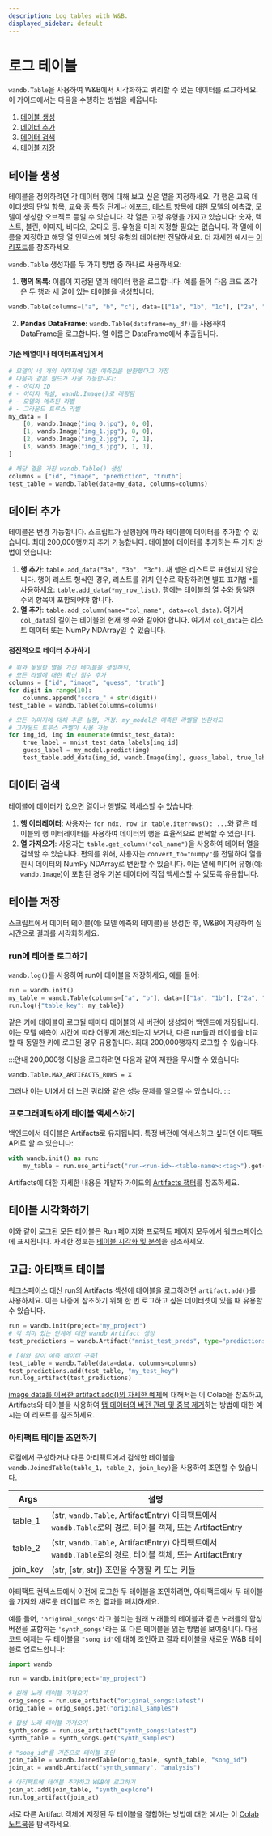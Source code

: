 ```yaml
---
description: Log tables with W&B.
displayed_sidebar: default
---
```


# 로그 테이블

`wandb.Table`을 사용하여 W&B에서 시각화하고 쿼리할 수 있는 데이터를 로그하세요. 이 가이드에서는 다음을 수행하는 방법을 배웁니다:

1. [테이블 생성](./log-tables.md#create-tables)
2. [데이터 추가](./log-tables.md#add-data)
3. [데이터 검색](./log-tables.md#retrieve-data)
4. [테이블 저장](./log-tables.md#save-tables)

## 테이블 생성

테이블을 정의하려면 각 데이터 행에 대해 보고 싶은 열을 지정하세요. 각 행은 교육 데이터셋의 단일 항목, 교육 중 특정 단계나 에포크, 테스트 항목에 대한 모델의 예측값, 모델이 생성한 오브젝트 등일 수 있습니다. 각 열은 고정 유형을 가지고 있습니다: 숫자, 텍스트, 불린, 이미지, 비디오, 오디오 등. 유형을 미리 지정할 필요는 없습니다. 각 열에 이름을 지정하고 해당 열 인덱스에 해당 유형의 데이터만 전달하세요. 더 자세한 예시는 [이 리포트](https://wandb.ai/stacey/mnist-viz/reports/Guide-to-W-B-Tables--Vmlldzo2NTAzOTk#1.-how-to-log-a-wandb.table)를 참조하세요.

`wandb.Table` 생성자를 두 가지 방법 중 하나로 사용하세요:

1. **행의 목록:** 이름이 지정된 열과 데이터 행을 로그합니다. 예를 들어 다음 코드 조각은 두 행과 세 열이 있는 테이블을 생성합니다:

```python
wandb.Table(columns=["a", "b", "c"], data=[["1a", "1b", "1c"], ["2a", "2b", "2c"]])
```


2. **Pandas DataFrame:** `wandb.Table(dataframe=my_df)`를 사용하여 DataFrame을 로그합니다. 열 이름은 DataFrame에서 추출됩니다.

#### 기존 배열이나 데이터프레임에서

```python
# 모델이 네 개의 이미지에 대한 예측값을 반환했다고 가정
# 다음과 같은 필드가 사용 가능합니다:
# - 이미지 ID
# - 이미지 픽셀, wandb.Image()로 래핑됨
# - 모델의 예측된 라벨
# - 그라운드 트루스 라벨
my_data = [
    [0, wandb.Image("img_0.jpg"), 0, 0],
    [1, wandb.Image("img_1.jpg"), 8, 0],
    [2, wandb.Image("img_2.jpg"), 7, 1],
    [3, wandb.Image("img_3.jpg"), 1, 1],
]

# 해당 열을 가진 wandb.Table() 생성
columns = ["id", "image", "prediction", "truth"]
test_table = wandb.Table(data=my_data, columns=columns)
```

## 데이터 추가

테이블은 변경 가능합니다. 스크립트가 실행됨에 따라 테이블에 데이터를 추가할 수 있습니다. 최대 200,000행까지 추가 가능합니다. 테이블에 데이터를 추가하는 두 가지 방법이 있습니다:

1. **행 추가**: `table.add_data("3a", "3b", "3c")`. 새 행은 리스트로 표현되지 않습니다. 행이 리스트 형식인 경우, 리스트를 위치 인수로 확장하려면 별표 표기법 `*`를 사용하세요: `table.add_data(*my_row_list)`. 행에는 테이블의 열 수와 동일한 수의 항목이 포함되어야 합니다.
2. **열 추가**: `table.add_column(name="col_name", data=col_data)`. 여기서 `col_data`의 길이는 테이블의 현재 행 수와 같아야 합니다. 여기서 `col_data`는 리스트 데이터 또는 NumPy NDArray일 수 있습니다.

#### 점진적으로 데이터 추가하기

```python
# 위와 동일한 열을 가진 테이블을 생성하되,
# 모든 라벨에 대한 확신 점수 추가
columns = ["id", "image", "guess", "truth"]
for digit in range(10):
    columns.append("score_" + str(digit))
test_table = wandb.Table(columns=columns)

# 모든 이미지에 대해 추론 실행, 가정: my_model은 예측된 라벨을 반환하고
# 그라운드 트루스 라벨이 사용 가능
for img_id, img in enumerate(mnist_test_data):
    true_label = mnist_test_data_labels[img_id]
    guess_label = my_model.predict(img)
    test_table.add_data(img_id, wandb.Image(img), guess_label, true_label)
```

## 데이터 검색

테이블에 데이터가 있으면 열이나 행별로 액세스할 수 있습니다:

1. **행 이터레이터**: 사용자는 `for ndx, row in table.iterrows(): ...`와 같은 테이블의 행 이터레이터를 사용하여 데이터의 행을 효율적으로 반복할 수 있습니다.
2. **열 가져오기**: 사용자는 `table.get_column("col_name")`을 사용하여 데이터 열을 검색할 수 있습니다. 편의를 위해, 사용자는 `convert_to="numpy"`를 전달하여 열을 원시 데이터의 NumPy NDArray로 변환할 수 있습니다. 이는 열에 미디어 유형(예: `wandb.Image`)이 포함된 경우 기본 데이터에 직접 액세스할 수 있도록 유용합니다.

## 테이블 저장

스크립트에서 데이터 테이블(예: 모델 예측의 테이블)을 생성한 후, W&B에 저장하여 실시간으로 결과를 시각화하세요.

### run에 테이블 로그하기

`wandb.log()`를 사용하여 run에 테이블을 저장하세요, 예를 들어:

```python
run = wandb.init()
my_table = wandb.Table(columns=["a", "b"], data=[["1a", "1b"], ["2a", "2b"]])
run.log({"table_key": my_table})
```

같은 키에 테이블이 로그될 때마다 테이블의 새 버전이 생성되어 백엔드에 저장됩니다. 이는 모델 예측이 시간에 따라 어떻게 개선되는지 보거나, 다른 run들과 테이블을 비교할 때 동일한 키에 로그된 경우 유용합니다. 최대 200,000행까지 로그할 수 있습니다.

:::안내
200,000행 이상을 로그하려면 다음과 같이 제한을 무시할 수 있습니다:

`wandb.Table.MAX_ARTIFACTS_ROWS = X`

그러나 이는 UI에서 더 느린 쿼리와 같은 성능 문제를 일으킬 수 있습니다.
:::

### 프로그래매틱하게 테이블 액세스하기

백엔드에서 테이블은 Artifacts로 유지됩니다. 특정 버전에 액세스하고 싶다면 아티팩트 API로 할 수 있습니다:

```python
with wandb.init() as run:
    my_table = run.use_artifact("run-<run-id>-<table-name>:<tag>").get("<table-name>")
```

Artifacts에 대한 자세한 내용은 개발자 가이드의 [Artifacts 챕터](../../artifacts/intro.md)를 참조하세요.

## 테이블 시각화하기

이와 같이 로그된 모든 테이블은 Run 페이지와 프로젝트 페이지 모두에서 워크스페이스에 표시됩니다. 자세한 정보는 [테이블 시각화 및 분석](../../tables/visualize-tables.md)을 참조하세요.

## 고급: 아티팩트 테이블

워크스페이스 대신 run의 Artifacts 섹션에 테이블을 로그하려면 `artifact.add()`를 사용하세요. 이는 나중에 참조하기 위해 한 번 로그하고 싶은 데이터셋이 있을 때 유용할 수 있습니다.

```python
run = wandb.init(project="my_project")
# 각 의미 있는 단계에 대한 wandb Artifact 생성
test_predictions = wandb.Artifact("mnist_test_preds", type="predictions")

# [위와 같이 예측 데이터 구축]
test_table = wandb.Table(data=data, columns=columns)
test_predictions.add(test_table, "my_test_key")
run.log_artifact(test_predictions)
```

[image data를 이용한 artifact.add()의 자세한 예제](http://wandb.me/dsviz-nature-colab)에 대해서는 이 Colab을 참조하고, Artifacts와 테이블을 사용하여 [탭 데이터의 버전 관리 및 중복 제거](http://wandb.me/TBV-Dedup)하는 방법에 대한 예시는 이 리포트를 참조하세요.

### 아티팩트 테이블 조인하기

로컬에서 구성하거나 다른 아티팩트에서 검색한 테이블을 `wandb.JoinedTable(table_1, table_2, join_key)`을 사용하여 조인할 수 있습니다.

| Args      | 설명                                                                                                       |
| --------- | --------------------------------------------------------------------------------------------------------- |
| table_1  | (str, `wandb.Table`, ArtifactEntry) 아티팩트에서 `wandb.Table`로의 경로, 테이블 객체, 또는 ArtifactEntry |
| table_2  | (str, `wandb.Table`, ArtifactEntry) 아티팩트에서 `wandb.Table`로의 경로, 테이블 객체, 또는 ArtifactEntry |
| join_key | (str, [str, str]) 조인을 수행할 키 또는 키들                                                             |

아티팩트 컨텍스트에서 이전에 로그한 두 테이블을 조인하려면, 아티팩트에서 두 테이블을 가져와 새로운 테이블로 조인 결과를 페치하세요.

예를 들어, `'original_songs'`라고 불리는 원래 노래들의 테이블과 같은 노래들의 합성 버전을 포함하는 `'synth_songs'`라는 또 다른 테이블을 읽는 방법을 보여줍니다. 다음 코드 예제는 두 테이블을 `"song_id"`에 대해 조인하고 결과 테이블을 새로운 W&B 테이블로 업로드합니다:

```python
import wandb

run = wandb.init(project="my_project")

# 원래 노래 테이블 가져오기
orig_songs = run.use_artifact("original_songs:latest")
orig_table = orig_songs.get("original_samples")

# 합성 노래 테이블 가져오기
synth_songs = run.use_artifact("synth_songs:latest")
synth_table = synth_songs.get("synth_samples")

# "song_id"를 기준으로 테이블 조인
join_table = wandb.JoinedTable(orig_table, synth_table, "song_id")
join_at = wandb.Artifact("synth_summary", "analysis")

# 아티팩트에 테이블 추가하고 W&B에 로그하기
join_at.add(join_table, "synth_explore")
run.log_artifact(join_at)
```

서로 다른 Artifact 객체에 저장된 두 테이블을 결합하는 방법에 대한 예시는 이 [Colab 노트북](https://wandb.ai/stacey/cshanty/reports/Whale2Song-W-B-Tables-for-Audio--Vmlldzo4NDI3NzM)을 탐색하세요.